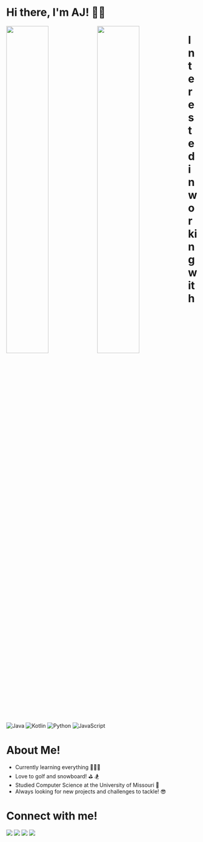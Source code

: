 # Hi there, I'm AJ! 👋🏻

<img align="left" width="47%" src="https://github-readme-stats.vercel.app/api?username=ajwilkinson12&show_icons=true&theme=radical"/>
<img align="left" width="47%" src="https://github-readme-stats.vercel.app/api/top-langs/?username=ajwilkinson12&layout=compact"/>

# Interested in working with
![Java](https://img.shields.io/badge/java-%23ED8B00.svg?style=for-the-badge&logo=java&logoColor=white)
![Kotlin](https://img.shields.io/badge/kotlin-%230095D5.svg?style=for-the-badge&logo=kotlin&logoColor=white)
![Python](https://img.shields.io/badge/python-3670A0?style=for-the-badge&logo=python&logoColor=ffdd54)
![JavaScript](https://img.shields.io/badge/javascript-%23323330.svg?style=for-the-badge&logo=javascript&logoColor=%23F7DF1E)


# About Me!

- Currently learning everything 👨🏼‍💻
- Love to golf and snowboard! ⛳️ 🏂
- Studied Computer Science at the University of Missouri 🐯
- Always looking for new projects and challenges to tackle! 😎

# Connect with me!
[<img src="https://img.shields.io/badge/linkedin-%230077B5.svg?style=for-the-badge&logo=linkedin&logoColor=white"/>](https://www.linkedin.com/in/aj-wilkinson-93425316b/)
[<img src="https://img.shields.io/badge/<JerryBot>-%231DA1F2.svg?style=for-the-badge&logo=Twitter&logoColor=white"/>](https://twitter.com/JerryBot_)
[<img src="https://img.shields.io/badge/<AJ.Wilkinson>-%23E4405F.svg?style=for-the-badge&logo=Instagram&logoColor=white"/>](https://www.instagram.com/aj.wilkinson/)
[<img src="https://img.shields.io/badge/Facebook-%231877F2.svg?style=for-the-badge&logo=Facebook&logoColor=white"/>](https://www.facebook.com/ajwilkison/)
